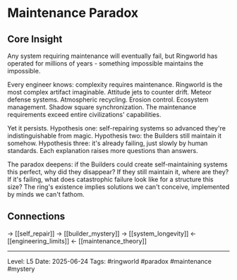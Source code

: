 # Maintenance Paradox

## Core Insight
Any system requiring maintenance will eventually fail, but Ringworld has operated for millions of years - something impossible maintains the impossible.

Every engineer knows: complexity requires maintenance. Ringworld is the most complex artifact imaginable. Attitude jets to counter drift. Meteor defense systems. Atmospheric recycling. Erosion control. Ecosystem management. Shadow square synchronization. The maintenance requirements exceed entire civilizations' capabilities.

Yet it persists. Hypothesis one: self-repairing systems so advanced they're indistinguishable from magic. Hypothesis two: the Builders still maintain it somehow. Hypothesis three: it's already failing, just slowly by human standards. Each explanation raises more questions than answers.

The paradox deepens: if the Builders could create self-maintaining systems this perfect, why did they disappear? If they still maintain it, where are they? If it's failing, what does catastrophic failure look like for a structure this size? The ring's existence implies solutions we can't conceive, implemented by minds we can't fathom.

## Connections
→ [[self_repair]]
→ [[builder_mystery]]
→ [[system_longevity]]
← [[engineering_limits]]
← [[maintenance_theory]]

---
Level: L5
Date: 2025-06-24
Tags: #ringworld #paradox #maintenance #mystery
